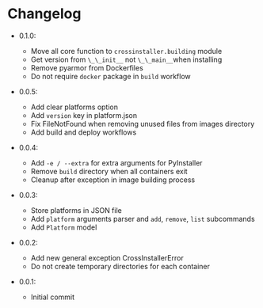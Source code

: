 # Changelog

- 0.1.0:
  - Move all core function to `crossinstaller.building` module
  - Get version from `\_\_init__` not `\_\_main__`when installing
  - Remove pyarmor from Dockerfiles
  - Do not require `docker` package in `build` workflow

- 0.0.5:
  - Add clear platforms option
  - Add `version` key in platform.json
  - Fix FileNotFound when removing unused files from images directory
  - Add build and deploy workflows

- 0.0.4:
  - Add `-e / --extra` for extra arguments for PyInstaller
  - Remove `build` directory when all containers exit
  - Cleanup after exception in image building process

- 0.0.3:
  - Store platforms in JSON file
  - Add `platform` arguments parser and `add`, `remove`, `list` subcommands
  - Add `Platform` model

- 0.0.2:
  - Add new general exception CrossInstallerError
  - Do not create temporary directories for each container

- 0.0.1:
  - Initial commit
